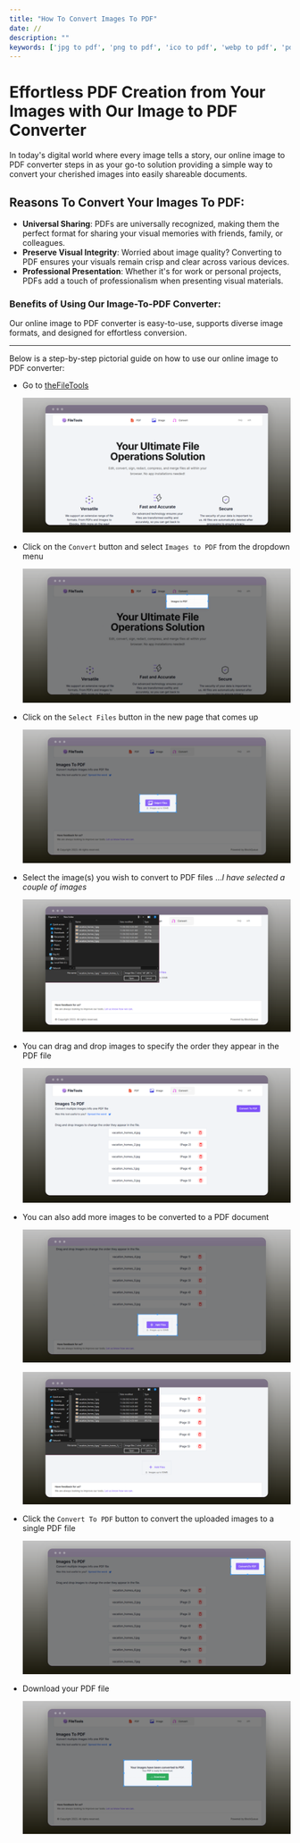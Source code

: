 ```yaml
---
title: "How To Convert Images To PDF"
date: //
description: ""
keywords: ['jpg to pdf', 'png to pdf', 'ico to pdf', 'webp to pdf', 'pdf converter', 'image to pdf']
---
```


# Effortless PDF Creation from Your Images with Our Image to PDF Converter

In today's digital world where every image tells a story, our online image to PDF converter steps in as your go-to solution providing a simple way to convert your cherished images into easily shareable documents.

## Reasons To Convert Your Images To PDF:

* **Universal Sharing**: PDFs are universally recognized, making them the perfect format for sharing your visual memories with friends, family, or colleagues.
* **Preserve Visual Integrity**: Worried about image quality? Converting to PDF ensures your visuals remain crisp and clear across various devices.
* **Professional Presentation**: Whether it's for work or personal projects, PDFs add a touch of professionalism when presenting visual materials.

### Benefits of Using Our Image-To-PDF Converter:

Our online image to PDF converter is easy-to-use, supports diverse image formats, and designed for effortless conversion.

***

Below is a step-by-step pictorial guide on how to use our online image to PDF converter:

- Go to [theFileTools](https://www.thefiletools.com/)

    ![](../media/home.png)

- Click on the `Convert` button and select `Images to PDF` from the dropdown menu

    ![](../media/img2pdf_1.png)

- Click on the `Select Files` button in the new page that comes up

    ![](../media/img2pdf_2.png)

- Select the image(s) you wish to convert to PDF files ...*I have selected a couple of images*

    ![](../media/img2pdf_3.png)

- You can drag and drop images to specify the order they appear in the PDF file

    ![](../media/img2pdf_4.png)

- You can also add more images to be converted to a PDF document

    ![](../media/img2pdf_5.png)

    ![](../media/img2pdf_6.png)

- Click the `Convert To PDF` button to convert the uploaded images to a single PDF file

    ![](../media/img2pdf_7.png)

- Download your PDF file

    ![](../media/img2pdf_8.png)
